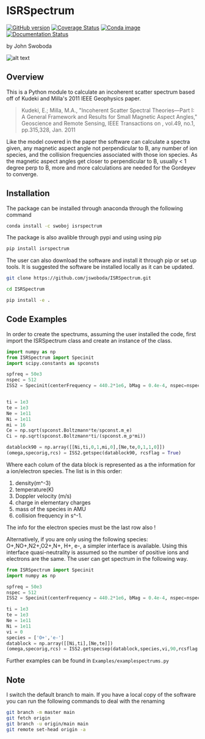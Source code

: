 # ISRSpectrum

[![GitHub version](https://badge.fury.io/gh/jswoboda%2FISRSpectrum.svg)](https://badge.fury.io/gh/jswoboda%2FISRSpectrum)
[![Coverage Status](https://coveralls.io/repos/jswoboda/ISRSpectrum/badge.svg)](https://coveralls.io/r/jswoboda/ISRSpectrum)
[![Conda image](https://anaconda.org/swoboj/isrspectrum/badges/version.svg)](https://anaconda.org/swoboj/isrspectrum)
[![Documentation Status](https://readthedocs.org/projects/isrspectrum/badge/?version=latest)](https://isrspectrum.readthedocs.io/en/latest/?badge=latest)

by John Swoboda

![alt text](https://raw.github.com/jswoboda/ISRSpectrum/master/logofig.png "ISR Spectrum")

## Overview

This is a Python module to calculate an incoherent scatter spectrum based off of Kudeki and Milla's 2011 IEEE Geophysics paper.

> Kudeki, E.; Milla, M.A., "Incoherent Scatter Spectral Theories—Part I: A General Framework and Results for Small Magnetic Aspect Angles," Geoscience and Remote Sensing, IEEE Transactions on , vol.49, no.1, pp.315,328, Jan. 2011

 Like the model covered in the paper the software can calculate a spectra given, any magnetic aspect angle not perpendicular to B, any number of ion species, and the collision frequencies associated with those ion species. As the magnetic aspect angles get closer to perpendicular to B, usually &lt; 1 degree perp to B, more and more calculations are needed for the Gordeyev to converge.

## Installation

The package can be installed through anaconda through the following command

```sh
conda install -c swoboj isrspectrum
```

The package is also avalible through pypi and using using pip

```sh
pip install isrspectrum
```

The user can also download the software and install it through pip or set up tools. It is suggested the software be installed locally as it can be updated.

```sh
git clone https://github.com/jswoboda/ISRSpectrum.git

cd ISRSpectrum

pip install -e .
```

## Code Examples

In order to create the spectrums, assuming the user installed the code, first import the ISRSpectrum class and create an instance of the class.

```python
import numpy as np
from ISRSpectrum import Specinit
import scipy.constants as spconsts

spfreq = 50e3
nspec = 512
ISS2 = Specinit(centerFrequency = 440.2*1e6, bMag = 0.4e-4, nspec=nspec, sampfreq=spfreq,dFlag=True)


ti = 1e3
te = 1e3
Ne = 1e11
Ni = 1e11
mi = 16
Ce = np.sqrt(spconst.Boltzmann*te/spconst.m_e)
Ci = np.sqrt(spconst.Boltzmann*ti/(spconst.m_p*mi))

datablock90 = np.array([[Ni,ti,0,1,mi,0],[Ne,te,0,1,1,0]])
(omega,specorig,rcs) = ISS2.getspec(datablock90, rcsflag = True)
```

Where each colum of the data block is represented as a the information for a ion/electron species. The list is in this order:

1. density(m^-3)
2. temperature(K)
3. Doppler velocity (m/s)
4. charge in elementary charges
5. mass of the species in AMU
6. collision frequency in s^-1.

The info for the electron species must be the last row also !

Alternatively, if you are only using the following species: O+,NO+,N2+,O2+,N+, H+, e-, a simpler interface is available.
Using this interface quasi-neutrality is assumed so the number of positive ions and electrons are the same.
The user can get spectrum in the following way.

```python
from ISRSpectrum import Specinit
import numpy as np

spfreq = 50e3
nspec = 512
ISS2 = Specinit(centerFrequency = 440.2*1e6, bMag = 0.4e-4, nspec=nspec, sampfreq=spfreq,dFlag=True)

ti = 1e3
te = 1e3
Ne = 1e11
Ni = 1e11
vi = 0
species = ['O+','e-']
datablock = np.array([[Ni,ti],[Ne,te]])
(omega,specorig,rcs) = ISS2.getspecsep(datablock,species,vi,90,rcsflag = True)
```

Further examples can be found in `Examples/examplespectrums.py`

## Note

I switch the default branch to main. If you have a local copy of the software you can run the following commands to deal with the renaming

```bash
git branch -m master main
git fetch origin
git branch -u origin/main main
git remote set-head origin -a
```
